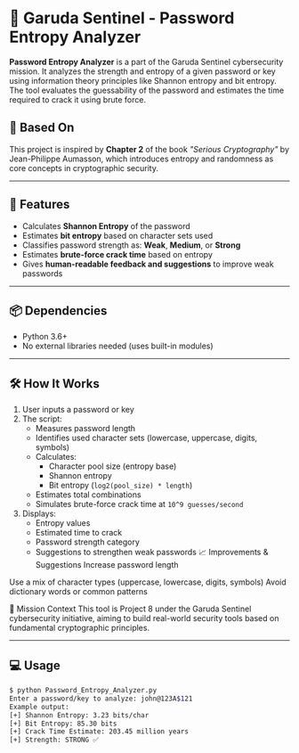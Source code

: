 # 🔐 Garuda Sentinel - Password Entropy Analyzer

**Password Entropy Analyzer** is a part of the Garuda Sentinel cybersecurity mission. It analyzes the strength and entropy of a given password or key using information theory principles like Shannon entropy and bit entropy. The tool evaluates the guessability of the password and estimates the time required to crack it using brute force.

## 📘 Based On
This project is inspired by **Chapter 2** of the book _"Serious Cryptography"_ by Jean-Philippe Aumasson, which introduces entropy and randomness as core concepts in cryptographic security.

---

## 🚀 Features

- Calculates **Shannon Entropy** of the password
- Estimates **bit entropy** based on character sets used
- Classifies password strength as: **Weak**, **Medium**, or **Strong**
- Estimates **brute-force crack time** based on entropy
- Gives **human-readable feedback and suggestions** to improve weak passwords

---

## 📦 Dependencies

- Python 3.6+
- No external libraries needed (uses built-in modules)

---

## 🛠️ How It Works

1. User inputs a password or key
2. The script:
   - Measures password length
   - Identifies used character sets (lowercase, uppercase, digits, symbols)
   - Calculates:
     - Character pool size (entropy base)
     - Shannon entropy
     - Bit entropy (`log2(pool_size) * length`)
   - Estimates total combinations
   - Simulates brute-force crack time at `10^9 guesses/second`
3. Displays:
   - Entropy values
   - Estimated time to crack
   - Password strength category
   - Suggestions to strengthen weak passwords
  📈 Improvements & Suggestions
Increase password length

Use a mix of character types (uppercase, lowercase, digits, symbols)
Avoid dictionary words or common patterns

🔐 Mission Context
This tool is Project 8 under the Garuda Sentinel cybersecurity initiative, aiming to build real-world security tools based on fundamental cryptographic principles.

---

## 💻 Usage

```bash
$ python Password_Entropy_Analyzer.py
Enter a password/key to analyze: john@123A$121
Example output:
[+] Shannon Entropy: 3.23 bits/char
[+] Bit Entropy: 85.30 bits
[+] Crack Time Estimate: 203.45 million years
[+] Strength: STRONG ✅
